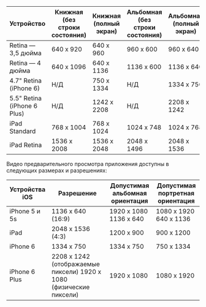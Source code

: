 |Устройство|Книжная (без строки состояния)|Книжная (полный экран)|Альбомная (без строки состояния)|Альбомная (полный экран)|
|---|---|---|---|---|
|Retina — 3,5 дюйма|640 x 920|640 x 960|960 x 600|960 x 640|
|Retina — 4 дюйма|640 x 1096|640 x 1136|1136 x 600|1136 x 640|
|4.7" Retina (iPhone 6)|Н/Д|750 x 1334|Н/Д|1334 x 750|
|5.5" Retina (iPhone 6 Plus)|Н/Д|1242 x 2208|Н/Д|2208 x 1242|
|iPad Standard|768 x 1004|768 x 1024|1024 x 748|1024 x 768|
|iPad Retina|1536 x 2008|1536 x 2048|2048 x 1496|2048 x 1536|

Видео предварительного просмотра приложения доступны в следующих размерах и разрешениях:

|Устройства iOS|Разрешение|Допустимая альбомная ориентация|Допустимая портретная ориентация|
|---|---|---|---|
|iPhone 5 и 5s|1136 x 640 (16:9)|1920 x 1080<br />1136 x 640|1080 x 1920<br />640 x 1136|
|iPad|2048 x 1536 (4:3)|1200 x 900|900 x 1200|
|iPhone 6|1334 x 750|1334 x 750|750 x 1334|
|iPhone 6 Plus|2208 x 1242 (отображаемые пиксели) 1920 x 1080 (физические пиксели)|1920 x 1080|1080 x 1920|

